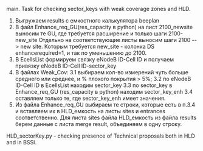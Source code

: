 main. Task for checking sector_keys with weak coverage zones and HLD.

1. Выгружаем results с емкостного калькулятора beeplan
2. В файл Enhance_req_GU(res_capacity в python) на лист 2100_newsite выносим те GU, где требуется расширение и только шаги 2100-new_site
   Отдельно на соответствующие листы выносим шаги 2100 --> new site. 
   Которым требуется new_site - колонка DS enhancerequired=1, и так по уменьшению до 2100.
3. В EcellsList формируем связку eNodeB ID-Cell ID и получаем привязку eNodeB ID-Cell ID-sector_key
4. В файлах Weak_Cov:
   3.1 выбираем кол-во измерений чуть больше среднего или среднее, и % плохого покрытия > 5%;
   3.2 по eNodeB ID-Cell ID в EcellsList находим sector_key
   3.3 по sector_key в Enhance_req_GU (res_capacity в python) находим sector_key_enh
   3.4 оставляем только те, где sector_key_enh имеет значения.
5. Из файла Enhance_req_GU выбираем те строки, которые есть в п.3.4 и вставляем их в HLD_емкость на листы sites и entrances соответственно.
   Для листа sites файла HLD_емкость из файла results берем данные с листа merge result, объединяем в одну строку.

HLD_sectorKey.py - checking presence of Technical proposals both in HLD and in BSSI. 